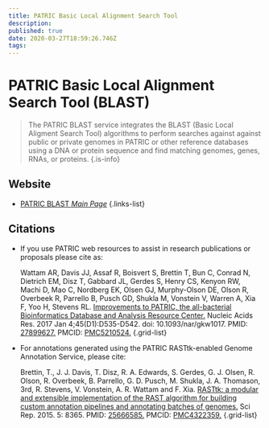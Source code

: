```yaml
---
title: PATRIC Basic Local Alignment Search Tool
description: 
published: true
date: 2020-03-27T18:59:26.746Z
tags: 
---
```


# PATRIC Basic Local Alignment Search Tool (BLAST)

> The PATRIC BLAST service integrates the BLAST (Basic Local Aligment Search Tool) algorithms to perform searches against against public or private genomes in PATRIC or other reference databases using a DNA or protein sequence and find matching genomes, genes, RNAs, or proteins. 
{.is-info}

## Website

- [PATRIC BLAST *Main Page*](https://www.patricbrc.org/app/BLAST)
{.links-list}

## Citations

- If you use PATRIC web resources to assist in research publications or proposals please cite as:                  
	
  Wattam AR, Davis JJ, Assaf R, Boisvert S, Brettin T, Bun C, Conrad N, Dietrich EM, Disz T, Gabbard JL, Gerdes S, Henry CS, Kenyon RW, Machi D, Mao C, Nordberg EK, Olsen GJ, Murphy-Olson DE, Olson R, Overbeek R, Parrello B, Pusch GD, Shukla M, Vonstein V, Warren A, Xia F, Yoo H, Stevens RL. [Improvements to PATRIC, the all-bacterial Bioinformatics Database and Analysis Resource Center.](https://www.ncbi.nlm.nih.gov/pubmed/27899627) Nucleic Acids Res. 2017 Jan 4;45(D1):D535-D542. doi: 10.1093/nar/gkw1017. PMID: [27899627.](https://www.ncbi.nlm.nih.gov/pubmed/27899627) PMCID: [PMC5210524.](http://www.ncbi.nlm.nih.gov/pmc/articles/PMC4322359/)
{.grid-list}
- For annotations generated using the PATRIC RASTtk-enabled Genome Annotation Service, please cite:
	
  Brettin, T., J. J. Davis, T. Disz, R. A. Edwards, S. Gerdes, G. J. Olsen, R. Olson, R. Overbeek, B. Parrello, G. D. Pusch, M. Shukla, J. A. Thomason, 3rd, R. Stevens, V. Vonstein, A. R. Wattam and F. Xia. [RASTtk: a modular and extensible implementation of the RAST algorithm for building custom annotation pipelines and annotating batches of genomes.](https://www.ncbi.nlm.nih.gov/pubmed/25666585) Sci Rep. 2015. 5: 8365. PMID: [25666585.](https://www.ncbi.nlm.nih.gov/pubmed/25666585) PMCID: [PMC4322359.](http://www.ncbi.nlm.nih.gov/pmc/articles/PMC4322359/)
{.grid-list}







